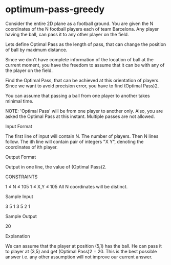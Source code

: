 # optimum-pass-greedy
Consider the entire 2D plane as a football ground. You are given the N coordinates of the N football players each of team Barcelona. Any player having the ball, can pass it to any other player on the field.

Lets define Optimal Pass as the length of pass, that can change the position of ball by maximum distance.

Since we don't have complete information of the location of ball at the current moment, you have the freedom to assume that it can be with any of the player on the field.

Find the Optimal Pass, that can be achieved at this orientation of players. Since we want to avoid precision error, you have to find (Optimal Pass)2.

You can assume that passing a ball from one player to another takes minimal time.

NOTE: 'Optimal Pass' will be from one player to another only. Also, you are asked the Optimal Pass at this instant. Multiple passes are not allowed.

Input Format

The first line of input will contain N. The number of players. Then N lines follow. The ith line will contain pair of integers "X Y", denoting the coordinates of ith player.

Output Format

Output in one line, the value of (Optimal Pass)2.

CONSTRAINTS

1 ≤ N ≤ 105
1 ≤ X,Y ≤ 105
All N coordinates will be distinct.

Sample Input

3
5 1
3 5
2 1

Sample Output

20

Explanation

We can assume that the player at position (5,1) has the ball. He can pass it to player at (3,5) and get (Optimal Pass)2 = 20. This is the best possible answer i.e. any other assumption will not improve our current answer.
